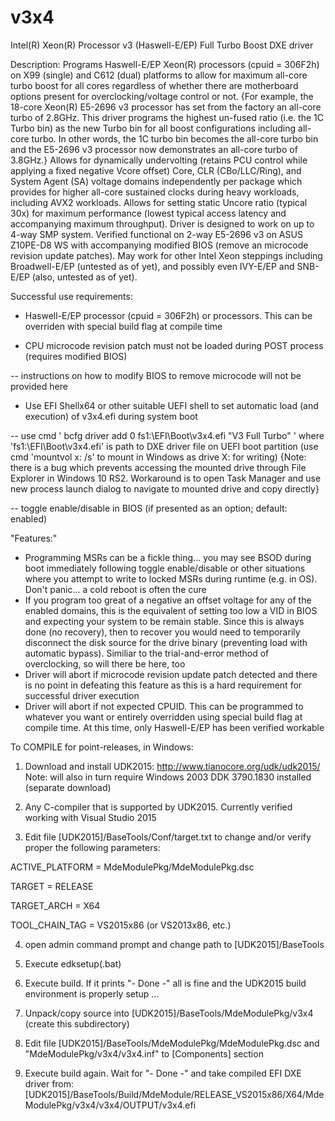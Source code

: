 # v3x4
Intel(R) Xeon(R) Processor v3 (Haswell-E/EP) Full Turbo Boost DXE driver

Description: Programs Haswell-E/EP Xeon(R) processors (cpuid = 306F2h) on X99 (single) and C612 (dual) platforms to allow for maximum all-core turbo boost for all cores regardless of whether there are motherboard options present for overclocking/voltage control or not. {For example, the 18-core Xeon(R) E5-2696 v3 processor has set from the factory an all-core turbo of 2.8GHz. This driver programs the highest un-fused ratio (i.e. the 1C Turbo bin) as the new Turbo bin for all boost configurations including all-core turbo. In other words, the 1C turbo bin becomes the all-core turbo bin and the E5-2696 v3 processor now demonstrates an all-core turbo of 3.8GHz.} Allows for dynamically undervolting (retains PCU control while applying a fixed negative Vcore offset) Core, CLR (CBo/LLC/Ring), and System Agent (SA) voltage domains independently per package which provides for higher all-core sustained clocks during heavy workloads, including AVX2 workloads. Allows for setting static Uncore ratio (typical 30x) for maximum performance (lowest typical access latency and accompanying maximum throughput). Driver is designed to work on up to 4-way SMP system. Verified functional on 2-way E5-2696 v3 on ASUS Z10PE-D8 WS with accompanying modified BIOS (remove an microcode revision update patches). May work for other Intel Xeon steppings including Broadwell-E/EP (untested as of yet), and possibly even IVY-E/EP  and SNB-E/EP (also, untested as of yet).

Successful use requirements:

- Haswell-E/EP processor (cpuid = 306F2h) or processors. This can be overriden with special build flag at compile time

- CPU microcode revision patch must not be loaded during POST process (requires modified BIOS)

-- instructions on how to modify BIOS to remove microcode will not be provided here

- Use EFI Shellx64 or other suitable UEFI shell to set automatic load (and execution) of v3x4.efi during system boot

-- use cmd ' bcfg driver add 0 fs1:\EFI\Boot\v3x4.efi "V3 Full Turbo" ' where 'fs1:\EFI\Boot\v3x4.efi' is path to DXE driver file on UEFI boot partition (use cmd 'mountvol x: /s' to mount in Windows as drive X: for writing) {Note: there is a bug which prevents accessing the mounted drive through File Explorer in Windows 10 RS2. Workaround is to open Task Manager and use new process launch dialog to navigate to mounted drive and copy directly}

-- toggle enable/disable in BIOS (if presented as an option; default: enabled)

"Features:"
- Programming MSRs can be a fickle thing... you may see BSOD during boot immediately following toggle enable/disable or other situations where you attempt to write to locked MSRs during runtime (e.g. in OS).  Don't panic... a cold reboot is often the cure
- If you program too great of a negative an offset voltage for any of the enabled domains, this is the equivalent of setting too low a VID in BIOS and expecting your system to be remain stable. Since this is always done (no recovery), then to recover you would need to temporarily disconnect the disk source for the drive binary (preventing load with automatic bypass). Similiar to the trial-and-error method of overclocking, so will there be here, too
- Driver will abort if microcode revision update patch detected and there is no point in defeating this feature as this is a hard requirement for successful driver execution
- Driver will abort if not expected CPUID. This can be programmed to whatever you want or entirely overridden using special build flag at compile time. At this time, only Haswell-E/EP has been verified workable

To COMPILE for point-releases, in Windows:

1) Download and install UDK2015: http://www.tianocore.org/udk/udk2015/
Note: will also in turn require Windows 2003 DDK 3790.1830 installed (separate download)

2) Any C-compiler that is supported by UDK2015. Currently verified working with Visual Studio 2015

3) Edit file [UDK2015]/BaseTools/Conf/target.txt to change and/or verify proper the following parameters:

ACTIVE_PLATFORM = MdeModulePkg/MdeModulePkg.dsc

TARGET = RELEASE

TARGET_ARCH = X64

TOOL_CHAIN_TAG = VS2015x86 (or VS2013x86, etc.)

4) open admin command prompt and change path to [UDK2015]/BaseTools

5) Execute edksetup(.bat)

6) Execute build. If it prints "- Done -" all is fine and the UDK2015 build environment is properly setup  ...
 
7) Unpack/copy source into [UDK2015]/BaseTools/MdeModulePkg/v3x4 (create this subdirectory)

8) Edit file [UDK2015]/BaseTools/MdeModulePkg/MdeModulePkg.dsc and "MdeModulePkg/v3x4/v3x4.inf" to [Components] section

9) Execute build again. Wait for "- Done -" and take compiled EFI DXE driver from:
[UDK2015]/BaseTools/Build/MdeModule/RELEASE_VS2015x86/X64/MdeModulePkg/v3x4/v3x4/OUTPUT/v3x4.efi

